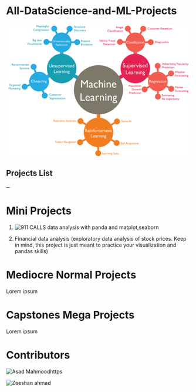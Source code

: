 # All-DataScience-and-ML-Projects
![alt text](https://github.com/Zeeshanahmad4/All-DataScience-and-ML-Projects/blob/master/Resources/machine-learning1.png)


## Projects List
─
 
# Mini Projects
1. ![911 CALLS data analysis with panda and matplot,seaborn]() 

2. Financial data analysis (exploratory data analysis of stock prices. Keep in mind, this project is just meant to practice your visualization and pandas skills)



# Mediocre Normal Projects

Lorem ipsum


# Capstones Mega Projects

Lorem ipsum


# Contributors

 ![Asad Mahmoodhttps](https://github.com/asad1996172) 
              
 ![Zeeshan ahmad](https://github.com/Zeeshanahmad4) 



